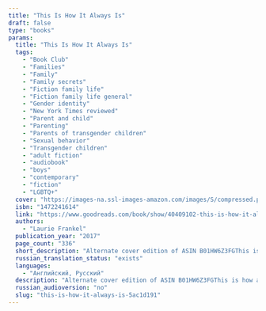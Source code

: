 ```yaml
---
title: "This Is How It Always Is"
draft: false
type: "books"
params:
  title: "This Is How It Always Is"
  tags:
    - "Book Club"
    - "Families"
    - "Family"
    - "Family secrets"
    - "Fiction family life"
    - "Fiction family life general"
    - "Gender identity"
    - "New York Times reviewed"
    - "Parent and child"
    - "Parenting"
    - "Parents of transgender children"
    - "Sexual behavior"
    - "Transgender children"
    - "adult fiction"
    - "audiobook"
    - "boys"
    - "contemporary"
    - "fiction"
    - "LGBTQ+"
  cover: "https://images-na.ssl-images-amazon.com/images/S/compressed.photo.goodreads.com/books/1528314257i/40409102.jpg"
  isbn: "1472241614"
  link: "https://www.goodreads.com/book/show/40409102-this-is-how-it-always-is"
  authors:
    - "Laurie Frankel"
  publication_year: "2017"
  page_count: "336"
  short_description: "Alternate cover edition of ASIN B01HW6Z3FGThis is how a family keeps a secret…and how that secret ends up keeping them.This is how a family lives happily ever after…until happily ever after..."
  russian_translation_status: "exists"
  languages:
    - "Английский, Русский"
  description: "Alternate cover edition of ASIN B01HW6Z3FGThis is how a family keeps a secret…and how that secret ends up keeping them.This is how a family lives happily ever after…until happily ever after becomes complicated.This is how children change…and then change the world.This is Claude. He’s five years old, the youngest of five brothers, and loves peanut butter sandwiches. He also loves wearing a dress, and dreams of being a princess.When he grows up, Claude says, he wants to be a girl.Rosie and Penn want Claude to be whoever Claude wants to be. They’re just not sure they’re ready to share that with the world. Soon the entire family is keeping Claude’s secret. Until one day it explodes.This Is How It Always Isis a novel about revelations, transformations, fairy tales, and family. And it’s about the ways this is how it always is: Change is always hard and miraculous and hard again, parenting is always a leap into the unknown with crossed fingers and full hearts, children grow but not always according to plan. And families with secrets don’t get to keep them forever."
  russian_audioversion: "no"
  slug: "this-is-how-it-always-is-5ac1d191"
---
```

